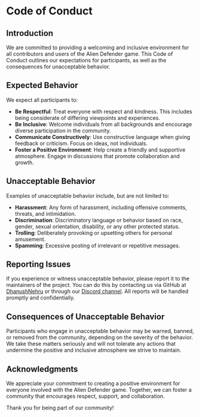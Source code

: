 # Code of Conduct

## Introduction

We are committed to providing a welcoming and inclusive environment for all contributors and users of the Alien Defender game. This Code of Conduct outlines our expectations for participants, as well as the consequences for unacceptable behavior.

## Expected Behavior

We expect all participants to:

- **Be Respectful**: Treat everyone with respect and kindness. This includes being considerate of differing viewpoints and experiences.
- **Be Inclusive**: Welcome individuals from all backgrounds and encourage diverse participation in the community.
- **Communicate Constructively**: Use constructive language when giving feedback or criticism. Focus on ideas, not individuals.
- **Foster a Positive Environment**: Help create a friendly and supportive atmosphere. Engage in discussions that promote collaboration and growth.

## Unacceptable Behavior

Examples of unacceptable behavior include, but are not limited to:

- **Harassment**: Any form of harassment, including offensive comments, threats, and intimidation.
- **Discrimination**: Discriminatory language or behavior based on race, gender, sexual orientation, disability, or any other protected status.
- **Trolling**: Deliberately provoking or upsetting others for personal amusement.
- **Spamming**: Excessive posting of irrelevant or repetitive messages.

## Reporting Issues

If you experience or witness unacceptable behavior, please report it to the maintainers of the project. You can do this by contacting us via GitHub at [DhanushNehru](https://github.com/DhanushNehru) or through our [Discord channel](https://discord.com/channels/1222133346302300230/@home). All reports will be handled promptly and confidentially.

## Consequences of Unacceptable Behavior

Participants who engage in unacceptable behavior may be warned, banned, or removed from the community, depending on the severity of the behavior. We take these matters seriously and will not tolerate any actions that undermine the positive and inclusive atmosphere we strive to maintain.

## Acknowledgments

We appreciate your commitment to creating a positive environment for everyone involved with the Alien Defender game. Together, we can foster a community that encourages respect, support, and collaboration.

Thank you for being part of our community!